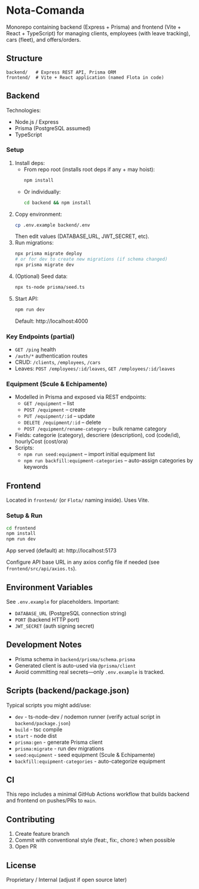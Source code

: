 # Nota-Comanda

Monorepo containing backend (Express + Prisma) and frontend (Vite + React + TypeScript) for managing clients, employees (with leave tracking), cars (fleet), and offers/orders.

## Structure
```
backend/   # Express REST API, Prisma ORM
frontend/  # Vite + React application (named Flota in code)
```

## Backend
Technologies:
- Node.js / Express
- Prisma (PostgreSQL assumed)
- TypeScript

### Setup
1. Install deps:
   - From repo root (installs root deps if any + may hoist):
     ```bash
     npm install
     ```
   - Or individually:
     ```bash
     cd backend && npm install
     ```
2. Copy environment:
   ```bash
   cp .env.example backend/.env
   ```
   Then edit values (DATABASE_URL, JWT_SECRET, etc).
3. Run migrations:
   ```bash
   npx prisma migrate deploy
   # or for dev to create new migrations (if schema changed)
   npx prisma migrate dev
   ```
4. (Optional) Seed data:
   ```bash
   npx ts-node prisma/seed.ts
   ```
5. Start API:
   ```bash
   npm run dev
   ```
   Default: http://localhost:4000

### Key Endpoints (partial)
- `GET /ping` health
- `/auth/*` authentication routes
- CRUD: `/clients`, `/employees`, `/cars`
- Leaves: `POST /employees/:id/leaves`, `GET /employees/:id/leaves`

### Equipment (Scule & Echipamente)
- Modelled in Prisma and exposed via REST endpoints:
   - `GET /equipment` – list
   - `POST /equipment` – create
   - `PUT /equipment/:id` – update
   - `DELETE /equipment/:id` – delete
   - `POST /equipment/rename-category` – bulk rename category
- Fields: categorie (category), descriere (description), cod (code/id), hourlyCost (cost/ora)
- Scripts:
   - `npm run seed:equipment` – import initial equipment list
   - `npm run backfill:equipment-categories` – auto-assign categories by keywords

## Frontend
Located in `frontend/` (or `Flota/` naming inside). Uses Vite.

### Setup & Run
```bash
cd frontend
npm install
npm run dev
```
App served (default) at: http://localhost:5173

Configure API base URL in any axios config file if needed (see `frontend/src/api/axios.ts`).

## Environment Variables
See `.env.example` for placeholders. Important:
- `DATABASE_URL` (PostgreSQL connection string)
- `PORT` (backend HTTP port)
- `JWT_SECRET` (auth signing secret)

## Development Notes
- Prisma schema in `backend/prisma/schema.prisma`
- Generated client is auto-used via `@prisma/client`
- Avoid committing real secrets—only `.env.example` is tracked.

## Scripts (backend/package.json)
Typical scripts you might add/use:
- `dev` - ts-node-dev / nodemon runner (verify actual script in `backend/package.json`)
- `build` - tsc compile
- `start` - node dist
 - `prisma:gen` - generate Prisma client
 - `prisma:migrate` - run dev migrations
 - `seed:equipment` - seed equipment (Scule & Echipamente)
 - `backfill:equipment-categories` - auto-categorize equipment

## CI
This repo includes a minimal GitHub Actions workflow that builds backend and frontend on pushes/PRs to `main`.

## Contributing
1. Create feature branch
2. Commit with conventional style (feat:, fix:, chore:) when possible
3. Open PR

## License
Proprietary / Internal (adjust if open source later)
